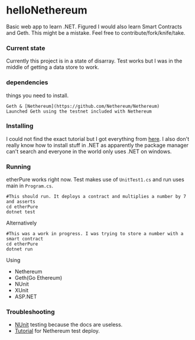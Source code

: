 # helloNethereum

Basic web app to learn .NET. Figured I would also learn Smart Contracts and Geth. This might be a mistake. Feel free to contribute/fork/knife/take.

### Current state

 Currently this project is in a state of disarray. Test works but I was in the middle of getting a data store to work. 

### dependencies

things you need to install.

```
Geth & [Nethereum](https://github.com/Nethereum/Nethereum) 
Launched Geth using the testnet included with Nethereum
```

### Installing

I could not find the exact tutorial but I got everything from [here](https://nethereum.readthedocs.io/en/latest/). I also don't really know how to install stuff in .NET as apparently the package manager can't search and everyone in the world only uses .NET on windows.

### Running

etherPure works right now. Test makes use of `UnitTest1.cs` and run uses main in `Program.cs`. 

```
#This should run. It deploys a contract and multiplies a number by 7 and asserts
cd etherPure 
dotnet test
```

Alternatively

```
#This was a work in progress. I was trying to store a number with a smart contract
cd etherPure
dotnet run
```

Using 
 * Nethereum
 * Geth(Go Ethereum)
 * NUnit
 * XUnit
 * ASP.NET


### Troubleshooting
* [NUnit](https://github.com/Microsoft/vstest/issues/1058) testing because the docs are useless.
* [Tutorial](https://github.com/E01D/Ethereum/wiki/Nethereum-Basic-Tutorial) for Nethereum test deploy.


